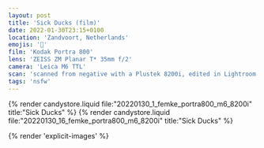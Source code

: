 ```yaml
---
layout: post
title: 'Sick Ducks (film)'
date: 2022-01-30T23:15+0100
location: 'Zandvoort, Netherlands'
emojis: '🔞'
film: 'Kodak Portra 800'
lens: 'ZEISS ZM Planar T* 35mm f/2'
camera: 'Leica M6 TTL'
scan: 'scanned from negative with a Plustek 8200i, edited in Lightroom'
tags: 'nsfw'
---
```


{% render candystore.liquid file:"20220130_1_femke_portra800_m6_8200i" title:"Sick Ducks" %}
{% render candystore.liquid file:"20220130_16_femke_portra800_m6_8200i" title:"Sick Ducks" %}

{% render 'explicit-images' %}